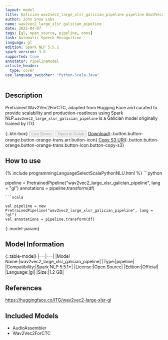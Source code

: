 ```yaml
---
layout: model
title: Galician wav2vec2_large_xlsr_galician_pipeline pipeline Wav2Vec2ForCTC from ITG
author: John Snow Labs
name: wav2vec2_large_xlsr_galician_pipeline
date: 2025-04-07
tags: [gl, open_source, pipeline, onnx]
task: Automatic Speech Recognition
language: gl
edition: Spark NLP 5.5.1
spark_version: 3.0
supported: true
annotator: PipelineModel
article_header:
  type: cover
use_language_switcher: "Python-Scala-Java"
---
```


## Description

Pretrained Wav2Vec2ForCTC, adapted from Hugging Face and curated to provide scalability and production-readiness using Spark NLP.`wav2vec2_large_xlsr_galician_pipeline` is a Galician model originally trained by ITG.

{:.btn-box}
<button class="button button-orange" disabled>Live Demo</button>
<button class="button button-orange" disabled>Open in Colab</button>
[Download](https://s3.amazonaws.com/auxdata.johnsnowlabs.com/public/models/wav2vec2_large_xlsr_galician_pipeline_gl_5.5.1_3.0_1744011791746.zip){:.button.button-orange.button-orange-trans.arr.button-icon}
[Copy S3 URI](s3://auxdata.johnsnowlabs.com/public/models/wav2vec2_large_xlsr_galician_pipeline_gl_5.5.1_3.0_1744011791746.zip){:.button.button-orange.button-orange-trans.button-icon.button-copy-s3}

## How to use



<div class="tabs-box" markdown="1">
{% include programmingLanguageSelectScalaPythonNLU.html %}
```python

pipeline = PretrainedPipeline("wav2vec2_large_xlsr_galician_pipeline", lang = "gl")
annotations =  pipeline.transform(df)   

```
```scala

val pipeline = new PretrainedPipeline("wav2vec2_large_xlsr_galician_pipeline", lang = "gl")
val annotations = pipeline.transform(df)

```
</div>

{:.model-param}
## Model Information

{:.table-model}
|---|---|
|Model Name:|wav2vec2_large_xlsr_galician_pipeline|
|Type:|pipeline|
|Compatibility:|Spark NLP 5.5.1+|
|License:|Open Source|
|Edition:|Official|
|Language:|gl|
|Size:|1.2 GB|

## References

https://huggingface.co/ITG/wav2vec2-large-xlsr-gl

## Included Models

- AudioAssembler
- Wav2Vec2ForCTC